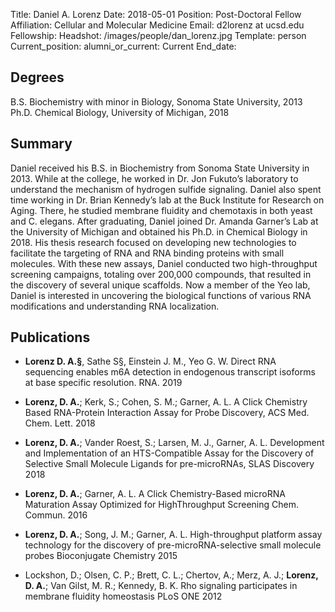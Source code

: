 Title: Daniel A. Lorenz
Date: 2018-05-01
Position: Post-Doctoral Fellow
Affiliation: Cellular and Molecular Medicine
Email: d2lorenz at ucsd.edu
Fellowship: 
Headshot: /images/people/dan_lorenz.jpg
Template: person
Current_position: 
alumni_or_current: Current
End_date: 

## Degrees

B.S. Biochemistry with minor in Biology, Sonoma State University, 2013 <br>
Ph.D. Chemical Biology, University of Michigan, 2018<br>

## Summary

Daniel received his B.S. in Biochemistry from Sonoma State University in 2013. While at the college, he worked in Dr. Jon Fukuto’s laboratory to understand the mechanism of hydrogen sulfide signaling. Daniel also spent time working in Dr. Brian Kennedy’s lab at the Buck Institute for Research on Aging. There, he studied membrane fluidity and chemotaxis in both yeast and C. elegans. After graduating, Daniel joined Dr. Amanda Garner’s Lab at the University of Michigan and obtained his Ph.D. in Chemical Biology in 2018. His thesis research focused on developing new technologies to facilitate the targeting of RNA and RNA binding proteins with small molecules. With these new assays, Daniel conducted two high-throughput screening campaigns, totaling over 200,000 compounds, that resulted in the discovery of several unique scaffolds. Now a member of the Yeo lab, Daniel is interested in uncovering the biological functions of various RNA modifications and understanding RNA localization.  

## Publications
* **Lorenz D. A.§**, Sathe S§, Einstein J. M., Yeo G. W. Direct RNA sequencing enables m6A detection in endogenous transcript isoforms at base specific resolution. RNA. 2019 

* **Lorenz, D. A.**; Kerk, S.; Cohen, S. M.; Garner, A. L. A Click Chemistry Based RNA-Protein Interaction Assay for Probe Discovery, ACS Med. Chem. Lett. 2018

* **Lorenz, D. A.**; Vander Roest, S.; Larsen, M. J., Garner, A. L. Development and Implementation of an HTS-Compatible Assay for the Discovery of Selective Small Molecule Ligands for pre-microRNAs, SLAS Discovery 2018

* **Lorenz, D. A.**; Garner, A. L. A Click Chemistry-Based microRNA Maturation Assay Optimized for HighThroughput Screening Chem. Commun. 2016

* **Lorenz, D. A.**; Song, J. M.; Garner, A. L. High-throughput platform assay technology for the discovery
of pre-microRNA-selective small molecule probes Bioconjugate Chemistry 2015

* Lockshon, D.; Olsen, C. P.; Brett, C. L.; Chertov, A.; Merz, A. J.; **Lorenz, D. A.**; Van Gilst, M. R.;
Kennedy, B. K. Rho signaling participates in membrane fluidity homeostasis PLoS ONE 2012
